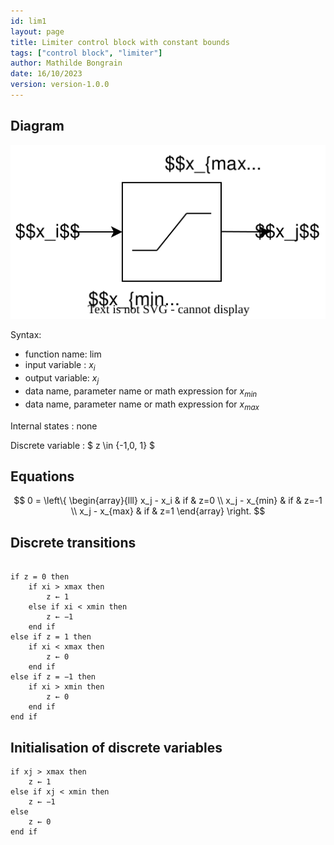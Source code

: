 ```yaml
---
id: lim1
layout: page
title: Limiter control block with constant bounds
tags: ["control block", "limiter"]
author: Mathilde Bongrain
date: 16/10/2023
version: version-1.0.0
---
```


## Diagram

![limiter diagram](limiter.svg)

Syntax:  

- function name: lim
- input variable : $x_i$
- output variable: $x_j$
- data name, parameter name or math expression for $x_{min}$
- data name, parameter name or math expression for $x_{max}$

Internal states : none

Discrete variable : $ z \in \{-1,0, 1\} $

## Equations

$$
0 = \left\{
    \begin{array}{lll}
        x_j - x_i & if & z=0 \\
        x_j - x_{min} & if & z=-1 \\
        x_j - x_{max} & if & z=1
    \end{array}
\right.
$$

## Discrete transitions

```

if z = 0 then
    if xi > xmax then
        z ← 1
    else if xi < xmin then
        z ← −1
    end if
else if z = 1 then
    if xi < xmax then
        z ← 0
    end if
else if z = −1 then
    if xi > xmin then
        z ← 0
    end if
end if
```

## Initialisation of discrete variables

```
if xj > xmax then
    z ← 1
else if xj < xmin then
    z ← −1
else
    z ← 0
end if
```